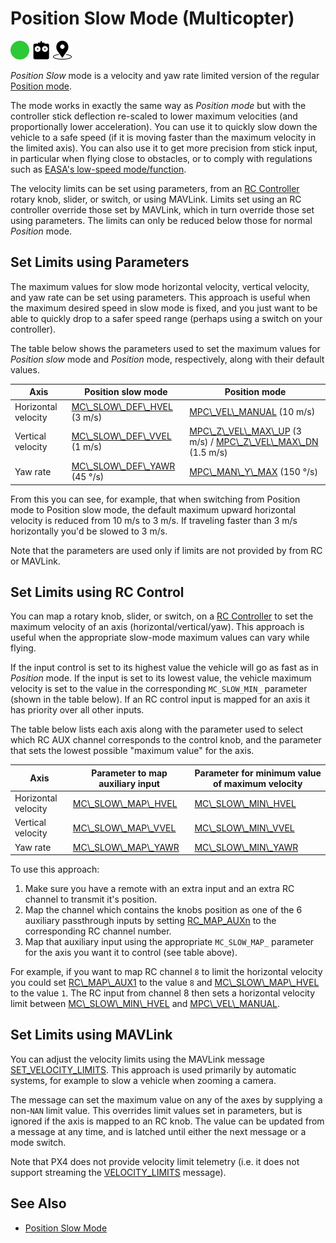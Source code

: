 # Position Slow Mode (Multicopter)

<Badge type="tip" text="PX4 v1.15" />

<img src="../../assets/site/difficulty_easy.png" title="Easy to fly" width="30px" />&nbsp;<img src="../../assets/site/remote_control.svg" title="Manual/Remote control required" width="30px" />&nbsp;<img src="../../assets/site/position_fixed.svg" title="Position fix required (e.g. GPS)" width="30px" />

_Position Slow_ mode is a velocity and yaw rate limited version of the regular [Position mode](../flight_modes_mc/position.md).

The mode works in exactly the same way as _Position mode_ but with the controller stick deflection re-scaled to lower maximum velocities (and proportionally lower acceleration).
You can use it to quickly slow down the vehicle to a safe speed (if it is moving faster than the maximum velocity in the limited axis).
You can also use it to get more precision from stick input, in particular when flying close to obstacles, or to comply with regulations such as [EASA's low-speed mode/function](https://www.easa.europa.eu/en/light/topics/flying-drones-close-people).

The velocity limits can be set using parameters, from an [RC Controller](../getting_started/rc_transmitter_receiver.md) rotary knob, slider, or switch, or using MAVLink.
Limits set using an RC controller override those set by MAVLink, which in turn override those set using parameters.
The limits can only be reduced below those for normal _Position_ mode.

## Set Limits using Parameters

The maximum values for slow mode horizontal velocity, vertical velocity, and yaw rate can be set using parameters.
This approach is useful when the maximum desired speed in slow mode is fixed, and you just want to be able to quickly drop to a safer speed range (perhaps using a switch on your controller).

The table below shows the parameters used to set the maximum values for _Position slow_ mode and _Position_ mode, respectively, along with their default values.

| Axis                | Position slow mode                                           | Position mode                                                                                                                         |
| ------------------- | ------------------------------------------------------------ | ------------------------------------------------------------------------------------------------------------------------------------- |
| Horizontal velocity | [MC\\\_SLOW\\\_DEF\\\_HVEL][mc_slow_def_hvel] (3 m/s)  | [MPC\\\_VEL\\\_MANUAL][mpc_vel_manual] (10 m/s)                                                                                   |
| Vertical velocity   | [MC\\\_SLOW\\\_DEF\\\_VVEL][mc_slow_def_vvel] (1 m/s)  | [MPC\\\_Z\\\_VEL\\\_MAX\\\_UP][mpc_z_vel_max_up] (3 m/s) / [MPC\\\_Z\\\_VEL\\\_MAX\\\_DN][mpc_z_vel_max_dn] (1.5 m/s) |
| Yaw rate            | [MC\\\_SLOW\\\_DEF\\\_YAWR][mc_slow_def_yawr] (45 °/s) | [MPC\\\_MAN\\\_Y\\\_MAX][mpc_man_y_max] (150 °/s)                                                                               |

From this you can see, for example, that when switching from Position mode to Position slow mode, the default maximum upward horizontal velocity is reduced from 10 m/s to 3 m/s.
If traveling faster than 3 m/s horizontally you'd be slowed to 3 m/s.

Note that the parameters are used only if limits are not provided by from RC or MAVLink.

<!-- links used in table above -->

[mpc_vel_manual]: ../advanced_config/parameter_reference.md#MPC_VEL_MANUAL
[mc_slow_def_hvel]: ../advanced_config/parameter_reference.md#MC_SLOW_DEF_HVEL
[mpc_z_vel_max_up]: ../advanced_config/parameter_reference.md#MPC_Z_VEL_MAX_UP
[mpc_z_vel_max_dn]: ../advanced_config/parameter_reference.md#MPC_Z_VEL_MAX_DN
[mc_slow_def_vvel]: ../advanced_config/parameter_reference.md#MC_SLOW_DEF_VVEL
[mpc_man_y_max]: ../advanced_config/parameter_reference.md#MPC_MAN_Y_MAX
[mc_slow_def_yawr]: ../advanced_config/parameter_reference.md#MC_SLOW_DEF_YAWR

## Set Limits using RC Control

You can map a rotary knob, slider, or switch, on a [RC Controller](../getting_started/rc_transmitter_receiver.md) to set the maximum velocity of an axis (horizontal/vertical/yaw).
This approach is useful when the appropriate slow-mode maximum values can vary while flying.

If the input control is set to its highest value the vehicle will go as fast as in _Position_ mode.
If the input is set to its lowest value, the vehicle maximum velocity is set to the value in the corresponding `MC_SLOW_MIN_` parameter (shown in the table below).
If an RC control input is mapped for an axis it has priority over all other inputs.

The table below lists each axis along with the parameter used to select which RC AUX channel corresponds to the control knob, and the parameter that sets the lowest possible "maximum value" for the axis.

| Axis                | Parameter to map auxiliary input                    | Parameter for minimum value of maximum velocity     |
| ------------------- | --------------------------------------------------- | --------------------------------------------------- |
| Horizontal velocity | [MC\\\_SLOW\\\_MAP\\\_HVEL][mc_slow_map_hvel] | [MC\\\_SLOW\\\_MIN\\\_HVEL][mc_slow_min_hvel] |
| Vertical velocity   | [MC\\\_SLOW\\\_MAP\\\_VVEL][mc_slow_map_vvel] | [MC\\\_SLOW\\\_MIN\\\_VVEL][mc_slow_min_vvel] |
| Yaw rate            | [MC\\\_SLOW\\\_MAP\\\_YAWR][mc_slow_map_yawr] | [MC\\\_SLOW\\\_MIN\\\_YAWR][mc_slow_min_yawr] |

<!-- links used in table above -->

[mc_slow_map_hvel]: ../advanced_config/parameter_reference.md#MC_SLOW_MAP_HVEL
[mc_slow_min_hvel]: ../advanced_config/parameter_reference.md#MC_SLOW_MIN_HVEL
[mc_slow_map_vvel]: ../advanced_config/parameter_reference.md#MC_SLOW_MAP_VVEL
[mc_slow_min_vvel]: ../advanced_config/parameter_reference.md#MC_SLOW_MIN_VVEL
[mc_slow_map_yawr]: ../advanced_config/parameter_reference.md#MC_SLOW_MAP_YAWR
[mc_slow_min_yawr]: ../advanced_config/parameter_reference.md#MC_SLOW_MIN_YAWR

To use this approach:

1. Make sure you have a remote with an extra input and an extra RC channel to transmit it's position.
2. Map the channel which contains the knobs position as one of the 6 auxiliary passthrough inputs by setting [RC_MAP_AUXn](../advanced_config/parameter_reference.md#RC_MAP_AUX1) to the corresponding RC channel number.
3. Map that auxiliary input using the appropriate `MC_SLOW_MAP_` parameter for the axis you want it to control (see table above).

For example, if you want to map RC channel `8` to limit the horizontal velocity you could set [RC\\\_MAP\\\_AUX1](../advanced_config/parameter_reference.md#RC_MAP_AUX1) to the value `8` and [MC\\\_SLOW\\\_MAP\\\_HVEL][mc_slow_map_hvel] to the value `1`.
The RC input from channel 8 then sets a horizontal velocity limit between [MC\\\_SLOW\\\_MIN\\\_HVEL][mc_slow_min_hvel] and [MPC\\\_VEL\\\_MANUAL][mpc_vel_manual].

## Set Limits using MAVLink

You can adjust the velocity limits using the MAVLink message [SET_VELOCITY_LIMITS](https://mavlink.io/en/messages/development.html#SET_VELOCITY_LIMITS).
This approach is used primarily by automatic systems, for example to slow a vehicle when zooming a camera.

The message can set the maximum value on any of the axes by supplying a non-`NAN` limit value.
This overrides limit values set in parameters, but is ignored if the axis is mapped to an RC knob.
The value can be updated from a message at any time, and is latched until either the next message or a mode switch.

Note that PX4 does not provide velocity limit telemetry (i.e. it does not support streaming the [VELOCITY_LIMITS](https://mavlink.io/en/messages/development.html#VELOCITY_LIMITS) message).

## See Also

- [Position Slow Mode](../flight_modes_mc/position.md)
